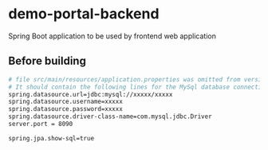 # demo-portal-backend
Spring Boot application to be used by frontend web application

## Before building

``` bash
# file src/main/resources/application.properties was omitted from version control. This file must be created manually.
# It should contain the following lines for the MySql database connection
spring.datasource.url=jdbc:mysql://xxxxx/xxxxx
spring.datasource.username=xxxxx
spring.datasource.password=xxxxx
spring.datasource.driver-class-name=com.mysql.jdbc.Driver
server.port = 8090

spring.jpa.show-sql=true
```